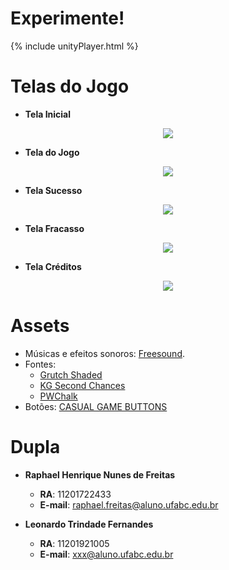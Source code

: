 # Experimente!

{% include unityPlayer.html %}

# Telas do Jogo
- **Tela Inicial**
<p align="center">
  <img src="https://raphera.github.io/UFABC_PBCJ_Forca/Compiled/images/tela_inicio.png" />
</p>

- **Tela do Jogo**
<p align="center">
  <img src="https://raphera.github.io/UFABC_PBCJ_Forca/Compiled/images/tela_jogo.png" />
</p>

- **Tela Sucesso**
<p align="center">
  <img src="https://raphera.github.io/UFABC_PBCJ_Forca/Compiled/images/tela_ganhou.png" />
</p>

- **Tela Fracasso**
<p align="center">
  <img src="https://raphera.github.io/UFABC_PBCJ_Forca/Compiled/images/tela_enforcado.png" />
</p>

- **Tela Créditos**
<p align="center">
  <img src="https://raphera.github.io/UFABC_PBCJ_Forca/Compiled/images/tela_creditos.png" />
</p>

# Assets
- Músicas e efeitos sonoros: [Freesound](https://freesound.org/).
- Fontes:
  - [Grutch Shaded](https://www.dafont.com/pt/grutchshaded.font)
  - [KG Second Chances](https://www.dafont.com/kg-second-chances.font?psize=l)
  - [PWChalk](https://www.dafont.com/pt/pwchalk.font?psize=l)
- Botões: [CASUAL GAME BUTTONS](https://viktor-gogela.itch.io/casual-game-buttons-vol-01?download)

# Dupla
- **Raphael Henrique Nunes de Freitas**
	- **RA**: 11201722433
	- **E-mail**: raphael.freitas@aluno.ufabc.edu.br

- **Leonardo Trindade Fernandes**
	- **RA**: 11201921005
	- **E-mail**: xxx@aluno.ufabc.edu.br
